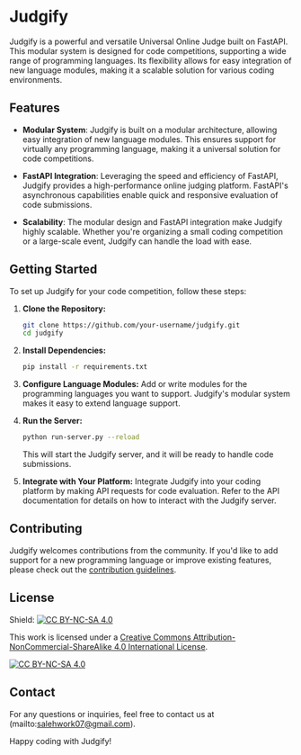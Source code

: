 # Judgify

Judgify is a powerful and versatile Universal Online Judge built on FastAPI. This modular system is designed for code competitions, supporting a wide range of programming languages. Its flexibility allows for easy integration of new language modules, making it a scalable solution for various coding environments.

## Features

- **Modular System**: Judgify is built on a modular architecture, allowing easy integration of new language modules. This ensures support for virtually any programming language, making it a universal solution for code competitions.

- **FastAPI Integration**: Leveraging the speed and efficiency of FastAPI, Judgify provides a high-performance online judging platform. FastAPI's asynchronous capabilities enable quick and responsive evaluation of code submissions.

- **Scalability**: The modular design and FastAPI integration make Judgify highly scalable. Whether you're organizing a small coding competition or a large-scale event, Judgify can handle the load with ease.

## Getting Started

To set up Judgify for your code competition, follow these steps:

1. **Clone the Repository:**
   ```bash
   git clone https://github.com/your-username/judgify.git
   cd judgify
   ```

2. **Install Dependencies:**
   ```bash
   pip install -r requirements.txt
   ```

3. **Configure Language Modules:**
   Add or write modules for the programming languages you want to support. Judgify's modular system makes it easy to extend language support.

4. **Run the Server:**
   ```bash
   python run-server.py --reload
   ```
   This will start the Judgify server, and it will be ready to handle code submissions.

5. **Integrate with Your Platform:**
   Integrate Judgify into your coding platform by making API requests for code evaluation. Refer to the API documentation for details on how to interact with the Judgify server.

## Contributing

Judgify welcomes contributions from the community. If you'd like to add support for a new programming language or improve existing features, please check out the [contribution guidelines](CONTRIBUTING.md).

## License

Shield: [![CC BY-NC-SA 4.0][cc-by-nc-sa-shield]][cc-by-nc-sa]

This work is licensed under a
[Creative Commons Attribution-NonCommercial-ShareAlike 4.0 International License][cc-by-nc-sa].

[![CC BY-NC-SA 4.0][cc-by-nc-sa-image]][cc-by-nc-sa]

[cc-by-nc-sa]: http://creativecommons.org/licenses/by-nc-sa/4.0/
[cc-by-nc-sa-image]: https://licensebuttons.net/l/by-nc-sa/4.0/88x31.png
[cc-by-nc-sa-shield]: https://img.shields.io/badge/License-CC%20BY--NC--SA%204.0-lightgrey.svg

## Contact

For any questions or inquiries, feel free to contact us at (mailto:salehwork07@gmail.com).

Happy coding with Judgify!
